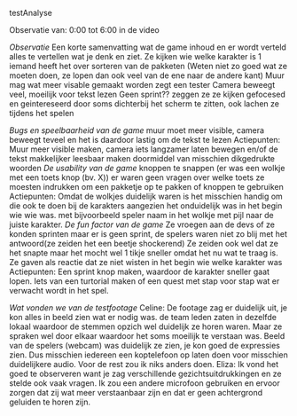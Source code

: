 testAnalyse

Observatie van: 0:00 tot 6:00 in de video

*Observatie*
Een korte samenvatting wat de game inhoud en er wordt verteld alles te vertellen wat je denk en ziet.
Ze kijken wie welke karakter is
1 iemand heeft het over sorteren van de pakketen (Weten niet zo goed wat ze moeten doen, ze lopen dan ook veel van de ene naar de andere kant)
Muur mag wat meer visable gemaakt worden zegt een tester
Camera beweegt veel, moeilijk voor tekst lezen
Geen sprint?? zeggen ze
ze kijken gefocesed en geintereseerd door soms dichterbij het scherm te zitten, ook lachen ze tijdens het spelen

*Bugs en speelbaarheid van de game*
muur moet meer visible, camera beweegt teveel en het is daardoor lastig om de tekst te lezen
Actiepunten: Muur meer visible maken, camera iets langzamer laten bewegen en/of de tekst makkelijker leesbaar maken doormiddel van misschien dikgedrukte woorden
*De usability van de game*
knoppen te snappen (er was een wolkje met een toets knop (bv. X)) er waren geen vragen over welke toets ze moesten indrukken om een pakketje op te pakken of knoppen te gebruiken
Actiepunten: Omdat de wolkjes duidelijk waren is het misschien handig om die ook te doen bij de karakters aangezien het onduidelijk was in het begin wie wie was. met bijvoorbeeld speler naam in het wolkje met pijl naar de juiste karakter.
*De fun factor van de game*
Ze vroegen aan de devs of ze konden sprinten maar er is geen sprint, de spelers waren niet zo blij met het antwoord(ze zeiden het een beetje shockerend) Ze zeiden ook wel dat ze het snapte maar het mocht wel 1 tikje sneller omdat het nu wat te traag is.
Ze gaven als reactie dat ze niet wisten in het begin wie welke karakter was
Actiepunten: Een sprint knop maken, waardoor de karakter sneller gaat lopen. Iets van een turtorial maken of een quest met stap voor stap wat er verwacht wordt in het spel.

*Wat vonden we van de testfootage*
Celine: De footage zag er duidelijk uit, je kon alles in beeld zien wat er nodig was. de team leden zaten in dezelfde lokaal waardoor de stemmen opzich wel duidelijk ze horen waren. Maar ze spraken wel door elkaar waardoor het soms moeilijk te verstaan was. Beeld van de spelers (webcam) was duidelijk ze zien, je kon goed de expressies zien. Dus misschien iedereen een koptelefoon op laten doen voor misschien duidelijkere audio. Voor de rest zou ik niks anders doen.
Eliza: Ik vond het goed te observeren want je zag verschillende gezichtsuitdrukkingen en ze stelde ook vaak vragen. Ik zou een andere microfoon gebruiken en ervoor zorgen dat zij wat meer verstaanbaar zijn en dat er geen achtergrond geluiden te horen zijn.